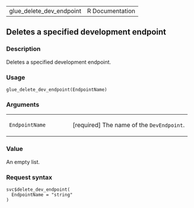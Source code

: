 <table style="width: 100%;">
<tbody>
<tr class="odd">
<td>glue_delete_dev_endpoint</td>
<td style="text-align: right;">R Documentation</td>
</tr>
</tbody>
</table>

## Deletes a specified development endpoint

### Description

Deletes a specified development endpoint.

### Usage

    glue_delete_dev_endpoint(EndpointName)

### Arguments

<table>
<colgroup>
<col style="width: 35%" />
<col style="width: 65%" />
</colgroup>
<tbody>
<tr class="odd">
<td><code
id="glue_delete_dev_endpoint_:_EndpointName">EndpointName</code></td>
<td><p>[required] The name of the <code>DevEndpoint</code>.</p></td>
</tr>
</tbody>
</table>

### Value

An empty list.

### Request syntax

    svc$delete_dev_endpoint(
      EndpointName = "string"
    )
